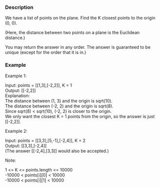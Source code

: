 ### Description
We have a list of points on the plane.  Find the K closest points to the origin (0, 0).

(Here, the distance between two points on a plane is the Euclidean distance.)

You may return the answer in any order.  The answer is guaranteed to be unique (except for the order that it is in.)

### Example

Example 1:

Input: points = [[1,3],[-2,2]], K = 1<br>
Output: [[-2,2]]<br>
Explanation: <br>
The distance between (1, 3) and the origin is sqrt(10).<br>
The distance between (-2, 2) and the origin is sqrt(8).<br>
Since sqrt(8) < sqrt(10), (-2, 2) is closer to the origin.<br>
We only want the closest K = 1 points from the origin, so the answer is just [[-2,2]].<br>


Example 2:

Input: points = [[3,3],[5,-1],[-2,4]], K = 2<br>
Output: [[3,3],[-2,4]]<br>
(The answer [[-2,4],[3,3]] would also be accepted.)<br>
 

Note:

1 <= K <= points.length <= 10000<br>
-10000 < points[i][0] < 10000<br>
-10000 < points[i][1] < 10000<br>
